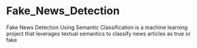 # Fake_News_Detection
Fake News Detection Using Semantic Classification is a machine learning project that leverages textual semantics to classify news articles as true or fake
